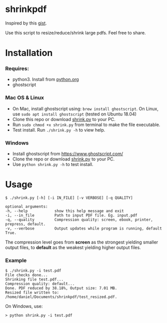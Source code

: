 # shrinkpdf
Inspired by this 
[gist](https://gist.github.com/firstdoit/6390547). 

Use this script to resize/reduce/shrink large pdfs. Feel free to share.

# Installation
### Requires: 
- python3. Install from 
[python.org](https://www.python.org/downloads/)
- ghostscript

### Mac OS & Linux
- On Mac, install ghostscript using: ```brew install ghostscript```. On Linux, use ```sudo apt install ghostscript``` (tested on Ubuntu 18.04)
- Clone this repo or download [shrink.py](https://github.com/DanAbara/shrinkpdf/blob/main/shrink.py) to your PC.
- Run ```sudo chmod +x shrink.py``` from terminal to make the file executable. 
- Test install. Run ```./shrink.py -h``` to view help.

### Windows
- Install ghostscript from https://www.ghostscript.com/
- Clone the repo or download [shrink.py](https://github.com/DanAbara/shrinkpdf/blob/main/shrink.py) to your PC.
- Use ```python shrink.py -h``` to test install.

# Usage
    $ ./shrink.py [-h] [-i IN_FILE] [-v VERBOSE] [-q QUALITY]

    optional arguments:
    -h, --help            show this help message and exit
    -i, --in_file         Path to input PDF file. Eg. input.pdf
    -q, --quality         Compression quality: screen, ebook, printer, prepress, default. 
    -v, --verbose         Output updates while program is running, default True.

The compression level goes from **screen** as the strongest yielding smaller output files, to **default** as the weakest yielding higher output files.

### Example

    $ ./shrink.py -i test.pdf
    File checks done...
    Shrinking file test.pdf...
    Compression quality: default...
    Done. PDF reduced by 38.18%, Output size: 7.01 MB.
    Resized file written to: /home/daniel/Documents/shrinkpdf/test_resized.pdf.


On Windows, use:
    
    > python shrink.py -i test.pdf
    
